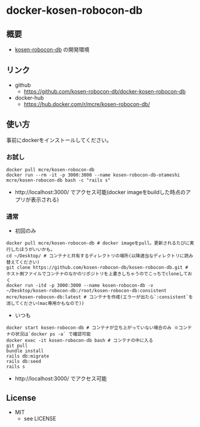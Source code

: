 docker-kosen-robocon-db
====

## 概要

* [kosen-robocon-db](https://github.com/kosen-robocon-db/kosen-robocon-db) の開発環境

## リンク

* github
    - https://github.com/kosen-robocon-db/docker-kosen-robocon-db
* docker-hub
    - https://hub.docker.com/r/mcre/kosen-robocon-db/

## 使い方

事前にdockerをインストールしてください。

### お試し

```
docker pull mcre/kosen-robocon-db
docker run --rm -it -p 3000:3000 --name kosen-robocon-db-otameshi mcre/kosen-robocon-db bash -c "rails s"
```

* http://localhost:3000/ でアクセス可能(docker imageをbuildした時点のアプリが表示される)

### 通常

* 初回のみ

```
docker pull mcre/kosen-robocon-db # docker imageをpull。更新されるたびに実行したほうがいいかも。
cd ~/Desktop/ # コンテナと共有するディレクトリの場所(以降適当なディレクトリに読み替えてください)
git clone https://github.com/kosen-robocon-db/kosen-robocon-db.git # ホスト側ファイルでコンテナのなかのリポジトリを上書きしちゃうのでこっちでcloneしておく
docker run -itd -p 3000:3000 --name kosen-robocon-db -v ~/Desktop/kosen-robocon-db:/root/kosen-robocon-db:consistent mcre/kosen-robocon-db:latest # コンテナを作成(エラーが出たら`:consistent`を消してください(mac専用かもなので))
```

* いつも

```
docker start kosen-robocon-db # コンテナが立ち上がっていない場合のみ ※コンテナの状況は`docker ps -a` で確認可能
docker exec -it kosen-robocon-db bash # コンテナの中に入る
git pull
bundle install
rails db:migrate
rails db:seed
rails s
```

* http://localhost:3000/ でアクセス可能

## License

* MIT
  + see LICENSE